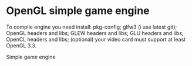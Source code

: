 OpenGL simple game engine
=======================

To compile engine you need install: 
pkg-config;
glfw3 (i use latest git);
OpenGL headers and libs;
GLEW headers and libs;
GLU headers and libs;
OpenCL headers and libs; (optional)
your video card must support at least OpenGL 3.3.

Simple game engine

